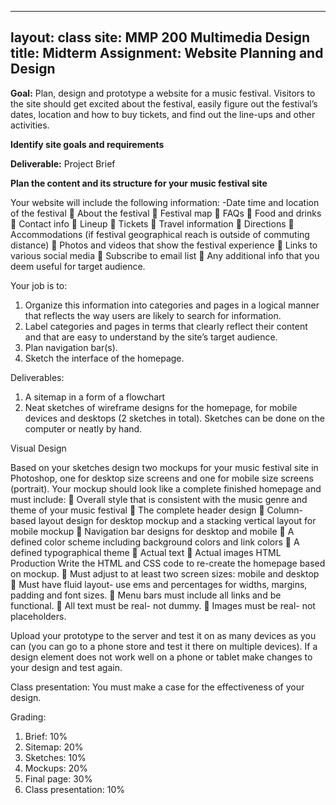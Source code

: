 ---
layout: class
site: MMP 200 Multimedia Design
title: Midterm Assignment: Website Planning and Design
----
**Goal:** Plan, design and prototype a website for a music festival. Visitors to the site should get excited about the festival, easily figure out the festival’s dates, location and how to buy tickets, and find out the line-ups and other activities.

**Identify site goals and requirements**

**Deliverable:** Project Brief

**Plan the content and its structure for your music festival site**

Your website will include the following information:
-Date time and location of the festival
	About the festival
	Festival map
	FAQs
	Food and drinks
	Contact info
	Lineup
	Tickets
	Travel information
	Directions
	Accommodations (if festival geographical reach is outside of commuting distance)
	Photos and videos that show the festival experience
	Links to various social media
	Subscribe to email list
	Any additional info that you deem useful for target audience.

Your job is to:
1.	Organize this information into categories and pages in a logical manner that reflects the way users are likely to search for information.
2.	Label categories and pages in terms that clearly reflect their content and that are easy to understand by the site’s target audience.
3.	Plan navigation bar(s).
4.	Sketch the interface of the homepage.

Deliverables:
1.	A sitemap in a form of a flowchart
2.	Neat sketches of wireframe designs for the homepage, for mobile devices and desktops (2 sketches in total). Sketches can be done on the computer or neatly by hand.

Visual Design

Based on your sketches design two mockups for your music festival site in Photoshop, one for desktop size screens and one for mobile size screens (portrait). Your mockup should look like a complete finished homepage and must include:
	Overall style that is consistent with the music genre and theme of your music festival
	The complete header design
	Column-based layout design for desktop mockup and a stacking vertical layout for mobile mockup
	Navigation bar designs for desktop and mobile
	A defined color scheme including background colors and link colors
	A defined typographical theme
	Actual text
	Actual images
HTML Production
Write the HTML and CSS code to re-create the homepage based on mockup.
	Must adjust to at least two screen sizes: mobile and desktop
	Must have fluid layout- use ems and percentages for widths, margins, padding and font sizes.
	Menu bars must include all links and be functional.
	All text must be real- not dummy. 
	Images must be real- not placeholders.

Upload your prototype to the server and test it on as many devices as you can (you can go to a phone store and test it there on multiple devices). If a design element does not work well on a phone or tablet make changes to your design and test again.


Class presentation: You must make a case for the effectiveness of your design.

Grading:
1.	Brief: 10%
2.	Sitemap: 20%
3.	Sketches: 10%
4.	Mockups: 20%
5.	Final page: 30%
6.	Class presentation: 10%
